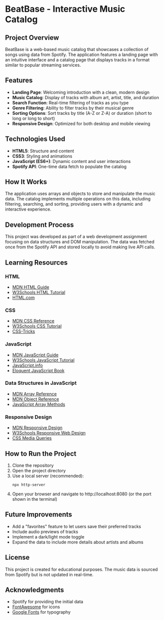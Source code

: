 # BeatBase - Interactive Music Catalog

## Project Overview
BeatBase is a web-based music catalog that showcases a collection of songs using data from Spotify. The application features a landing page with an intuitive interface and a catalog page that displays tracks in a format similar to popular streaming services.

## Features
- **Landing Page**: Welcoming introduction with a clean, modern design
- **Music Catalog**: Display of tracks with album art, artist, title, and duration
- **Search Function**: Real-time filtering of tracks as you type
- **Genre Filtering**: Ability to filter tracks by their musical genre
- **Sorting Options**: Sort tracks by title (A-Z or Z-A) or duration (short to long or long to short)
- **Responsive Design**: Optimized for both desktop and mobile viewing

## Technologies Used
- **HTML5**: Structure and content
- **CSS3**: Styling and animations
- **JavaScript (ES6+)**: Dynamic content and user interactions
- **Spotify API**: One-time data fetch to populate the catalog

## How It Works
The application uses arrays and objects to store and manipulate the music data. The catalog implements multiple operations on this data, including filtering, searching, and sorting, providing users with a dynamic and interactive experience.

## Development Process
This project was developed as part of a web development assignment focusing on data structures and DOM manipulation. The data was fetched once from the Spotify API and stored locally to avoid making live API calls.

## Learning Resources

### HTML
- [MDN HTML Guide](https://developer.mozilla.org/en-US/docs/Web/HTML)
- [W3Schools HTML Tutorial](https://www.w3schools.com/html/)
- [HTML.com](https://html.com/)

### CSS
- [MDN CSS Reference](https://developer.mozilla.org/en-US/docs/Web/CSS)
- [W3Schools CSS Tutorial](https://www.w3schools.com/css/)
- [CSS-Tricks](https://css-tricks.com/)

### JavaScript
- [MDN JavaScript Guide](https://developer.mozilla.org/en-US/docs/Web/JavaScript)
- [W3Schools JavaScript Tutorial](https://www.w3schools.com/js/)
- [JavaScript.info](https://javascript.info/)
- [Eloquent JavaScript Book](https://eloquentjavascript.net/)

### Data Structures in JavaScript
- [MDN Array Reference](https://developer.mozilla.org/en-US/docs/Web/JavaScript/Reference/Global_Objects/Array)
- [MDN Object Reference](https://developer.mozilla.org/en-US/docs/Web/JavaScript/Reference/Global_Objects/Object)
- [JavaScript Array Methods](https://www.w3schools.com/js/js_array_methods.asp)

### Responsive Design
- [MDN Responsive Design](https://developer.mozilla.org/en-US/docs/Learn/CSS/CSS_layout/Responsive_Design)
- [W3Schools Responsive Web Design](https://www.w3schools.com/css/css_rwd_intro.asp)
- [CSS Media Queries](https://css-tricks.com/a-complete-guide-to-css-media-queries/)

## How to Run the Project
1. Clone the repository
2. Open the project directory
3. Use a local server (recommended):
   ```
   npx http-server
   ```
4. Open your browser and navigate to http://localhost:8080 (or the port shown in the terminal)

## Future Improvements
- Add a "favorites" feature to let users save their preferred tracks
- Include audio previews of tracks
- Implement a dark/light mode toggle
- Expand the data to include more details about artists and albums

## License
This project is created for educational purposes. The music data is sourced from Spotify but is not updated in real-time.

## Acknowledgments
- Spotify for providing the initial data
- [FontAwesome](https://fontawesome.com/) for icons
- [Google Fonts](https://fonts.google.com/) for typography